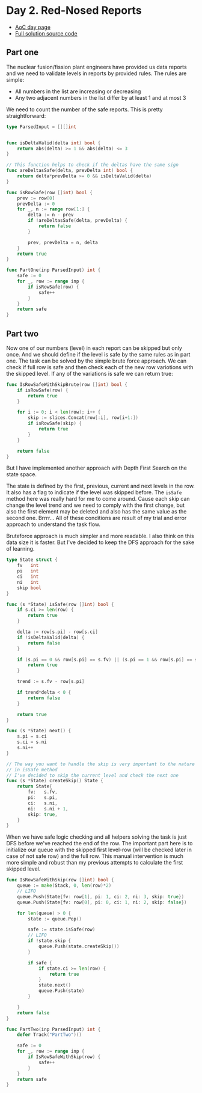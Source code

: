 # Day 2. Red-Nosed Reports
- [AoC day page](https://adventofcode.com/2024/day/2)
- [Full solution source code](https://github.com/insomnes/aoc/tree/main/2024/02_reports)

## Part one
The nuclear fusion/fission plant engineers have provided us data reports and we need
to validate levels in reports by provided rules. The rules are simple:

- All numbers in the list are increasing or decreasing
- Any two adjacent numbers in the list differ by at least 1 and at most 3

We need to count the number of the safe reports. This is pretty straightforward:

```go
type ParsedInput = [][]int


func isDeltaValid(delta int) bool {
	return abs(delta) >= 1 && abs(delta) <= 3
}

// This function helps to check if the deltas have the same sign
func areDeltasSafe(delta, prevDelta int) bool {
	return delta*prevDelta >= 0 && isDeltaValid(delta)
}

func isRowSafe(row []int) bool {
	prev := row[0]
	prevDelta := 0
	for _, n := range row[1:] {
		delta := n - prev
		if !areDeltasSafe(delta, prevDelta) {
			return false
		}

		prev, prevDelta = n, delta
	}
	return true
}

func PartOne(inp ParsedInput) int {
	safe := 0
	for _, row := range inp {
		if isRowSafe(row) {
			safe++
		}
	}
	return safe
}
```

## Part two
Now one of our numbers (level) in each report can be skipped but only once. And we should define
if the level is safe by the same rules as in part one. The task can be solved by the simple
brute force approach. We can check if full row is safe and then check each of the new
row variotions with the skipped level. If any of the variations is safe we can return true:

```go
func IsRowSafeWithSkipBrute(row []int) bool {
	if isRowSafe(row) {
		return true
	}

	for i := 0; i < len(row); i++ {
		skip := slices.Concat(row[:i], row[i+1:])
		if isRowSafe(skip) {
			return true
		}
	}

	return false
}
```

But I have implemented another approach with Depth First Search on the state space.

The state is defined by the first, previous, current and next levels in the row. It also
has a flag to indicate if the level was skipped before. The `isSafe` method here was
really hard for me to come around. Cause each skip can change the level trend and we need
to comply with the first change, but also the first element may be deleted and also has
the same value as the second one. Brrrr... All of these conditions are result of my
trial and error approach to understand the task flow. 

Bruteforce approach is much simpler and more readable. I also think on this data size
it is faster. But I've decided to keep the DFS approach for the sake of learning.

```go
type State struct {
	fv   int
	pi   int
	ci   int
	ni   int
	skip bool
}

func (s *State) isSafe(row []int) bool {
	if s.ci >= len(row) {
		return true
	}

	delta := row[s.pi] - row[s.ci]
	if !isDeltaValid(delta) {
		return false
	}

	if (s.pi == 0 && row[s.pi] == s.fv) || (s.pi == 1 && row[s.pi] == s.fv) {
		return true
	}

	trend := s.fv - row[s.pi]

	if trend*delta < 0 {
		return false
	}

	return true
}

func (s *State) next() {
	s.pi = s.ci
	s.ci = s.ni
	s.ni++
}

// The way you want to handle the skip is very important to the nature of your conditions
// in isSafe method
// I've decided to skip the current level and check the next one
func (s *State) createSkip() State {
	return State{
		fv:   s.fv,
		pi:   s.pi,
		ci:   s.ni,
		ni:   s.ni + 1,
		skip: true,
	}
}
```

When we have safe logic checking and all helpers solving the task is just DFS before
we've reached the end of the row. The important part here is to initialize our queue
with the skipped first level-row (will be checked later in case of not safe row) and
the full row. This manual intervention is much more simple and robust than my previous
attempts to calculate the first skipped level.

```go
func IsRowSafeWithSkip(row []int) bool {
	queue := make(Stack, 0, len(row)*2)
	// LIFO
	queue.Push(State{fv: row[1], pi: 1, ci: 2, ni: 3, skip: true})
	queue.Push(State{fv: row[0], pi: 0, ci: 1, ni: 2, skip: false})

	for len(queue) > 0 {
		state := queue.Pop()

		safe := state.isSafe(row)
		// LIFO
		if !state.skip {
			queue.Push(state.createSkip())
		}

		if safe {
			if state.ci >= len(row) {
				return true
			}
			state.next()
			queue.Push(state)
		}

	}
	return false
}

func PartTwo(inp ParsedInput) int {
	defer Track("PartTwo")()

	safe := 0
	for _, row := range inp {
		if IsRowSafeWithSkip(row) {
			safe++
		}
	}
    return safe
}
```

